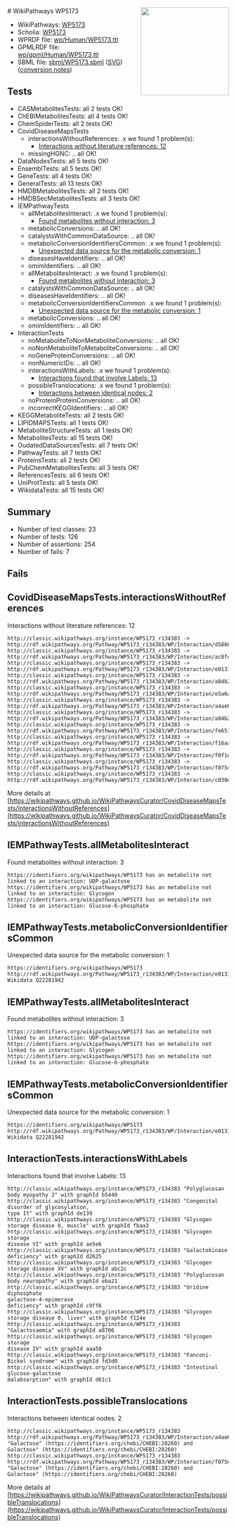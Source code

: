 <img style="float: right; width: 200px" src="https://cms-assets.nporadio.nl/npo3fm/NPO-Serious-Request-Logo-Groen-Ik-Steun-RGB.png" />
# WikiPathways WP5173

* WikiPathways: [WP5173](https://identifiers.org/wikipathways:WP5173)
* Scholia: [WP5173](https://scholia.toolforge.org/wikipathways/WP5173)
* WPRDF file: [wp/Human/WP5173.ttl](../wp/Human/WP5173.ttl)
* GPMLRDF file: [wp/gpml/Human/WP5173.ttl](../wp/gpml/Human/WP5173.ttl)
* SBML file: [sbml/WP5173.sbml](../sbml/WP5173.sbml) ([SVG](../sbml/WP5173.svg)) ([conversion notes](../sbml/WP5173.txt))

## Tests
* CASMetabolitesTests: all 2 tests OK!
* ChEBIMetabolitesTests: all 4 tests OK!
* ChemSpiderTests: all 2 tests OK!
* CovidDiseaseMapsTests
    * interactionsWithoutReferences: .x we found 1 problem(s):
        * [Interactions without literature references: 12](#9701cce3)
    * missingHGNC: .. all OK!
* DataNodesTests: all 5 tests OK!
* EnsemblTests: all 5 tests OK!
* GeneTests: all 4 tests OK!
* GeneralTests: all 13 tests OK!
* HMDBMetabolitesTests: all 2 tests OK!
* HMDBSecMetabolitesTests: all 3 tests OK!
* IEMPathwayTests
    * allMetabolitesInteract: .x we found 1 problem(s):
        * [Found metabolites without interaction: 3](#2bc2e7ee)
    * metabolicConversions: .. all OK!
    * catalystsWithCommonDataSource: .. all OK!
    * metabolicConversionIdentifiersCommon: .x we found 1 problem(s):
        * [Unexpected data source for the metabolic conversion: 1](#cff65558)
    * diseasesHaveIdentifiers: .. all OK!
    * omimIdentifiers: .. all OK!
    * allMetabolitesInteract: .x we found 1 problem(s):
        * [Found metabolites without interaction: 3](#2bc2e7ee)
    * catalystsWithCommonDataSource: .. all OK!
    * diseasesHaveIdentifiers: .. all OK!
    * metabolicConversionIdentifiersCommon: .x we found 1 problem(s):
        * [Unexpected data source for the metabolic conversion: 1](#cff65558)
    * metabolicConversions: .. all OK!
    * omimIdentifiers: .. all OK!
* InteractionTests
    * noMetaboliteToNonMetaboliteConversions: .. all OK!
    * noNonMetaboliteToMetaboliteConversions: .. all OK!
    * noGeneProteinConversions: .. all OK!
    * nonNumericIDs: .. all OK!
    * interactionsWithLabels: .x we found 1 problem(s):
        * [Interactions found that involve Labels: 13](#fe97a8bb)
    * possibleTranslocations: .x we found 1 problem(s):
        * [Interactions between identical nodes: 2](#1c118207)
    * noProteinProteinConversions: .. all OK!
    * incorrectKEGGIdentifiers: .. all OK!
* KEGGMetaboliteTests: all 2 tests OK!
* LIPIDMAPSTests: all 1 tests OK!
* MetaboliteStructureTests: all 1 tests OK!
* MetabolitesTests: all 15 tests OK!
* OudatedDataSourcesTests: all 7 tests OK!
* PathwayTests: all 7 tests OK!
* ProteinsTests: all 2 tests OK!
* PubChemMetabolitesTests: all 3 tests OK!
* ReferencesTests: all 6 tests OK!
* UniProtTests: all 5 tests OK!
* WikidataTests: all 15 tests OK!


## Summary

* Number of test classes: 23
* Number of tests: 126
* Number of assertions: 254
* Number of fails: 7

## Fails

<a name="9701cce3" />

## CovidDiseaseMapsTests.interactionsWithoutReferences

Interactions without literature references: 12
```
http://classic.wikipathways.org/instance/WP5173_r134383 -> http://rdf.wikipathways.org/Pathway/WP5173_r134383/WP/Interaction/d5868
http://classic.wikipathways.org/instance/WP5173_r134383 -> http://rdf.wikipathways.org/Pathway/WP5173_r134383/WP/Interaction/ac8fc
http://classic.wikipathways.org/instance/WP5173_r134383 -> http://rdf.wikipathways.org/Pathway/WP5173_r134383/WP/Interaction/e0131
http://classic.wikipathways.org/instance/WP5173_r134383 -> http://rdf.wikipathways.org/Pathway/WP5173_r134383/WP/Interaction/a84b2_1
http://classic.wikipathways.org/instance/WP5173_r134383 -> http://rdf.wikipathways.org/Pathway/WP5173_r134383/WP/Interaction/e5a6a
http://classic.wikipathways.org/instance/WP5173_r134383 -> http://rdf.wikipathways.org/Pathway/WP5173_r134383/WP/Interaction/a4ae6
http://classic.wikipathways.org/instance/WP5173_r134383 -> http://rdf.wikipathways.org/Pathway/WP5173_r134383/WP/Interaction/a84b2_2
http://classic.wikipathways.org/instance/WP5173_r134383 -> http://rdf.wikipathways.org/Pathway/WP5173_r134383/WP/Interaction/fe651
http://classic.wikipathways.org/instance/WP5173_r134383 -> http://rdf.wikipathways.org/Pathway/WP5173_r134383/WP/Interaction/f16aa
http://classic.wikipathways.org/instance/WP5173_r134383 -> http://rdf.wikipathways.org/Pathway/WP5173_r134383/WP/Interaction/f0f1e
http://classic.wikipathways.org/instance/WP5173_r134383 -> http://rdf.wikipathways.org/Pathway/WP5173_r134383/WP/Interaction/f075d
http://classic.wikipathways.org/instance/WP5173_r134383 -> http://rdf.wikipathways.org/Pathway/WP5173_r134383/WP/Interaction/c030e
```

More details at [https://wikipathways.github.io/WikiPathwaysCurator/CovidDiseaseMapsTests/interactionsWithoutReferences](https://wikipathways.github.io/WikiPathwaysCurator/CovidDiseaseMapsTests/interactionsWithoutReferences)

<a name="2bc2e7ee" />

## IEMPathwayTests.allMetabolitesInteract

Found metabolites without interaction: 3
```
https://identifiers.org/wikipathways/WP5173 has an metabolite not linked to an interaction: UDP-galactose
https://identifiers.org/wikipathways/WP5173 has an metabolite not linked to an interaction: Glycogen
https://identifiers.org/wikipathways/WP5173 has an metabolite not linked to an interaction: Glucose-6-phosphate
```

<a name="cff65558" />

## IEMPathwayTests.metabolicConversionIdentifiersCommon

Unexpected data source for the metabolic conversion: 1
```
https://identifiers.org/wikipathways/WP5173 http://rdf.wikipathways.org/Pathway/WP5173_r134383/WP/Interaction/e0131 Wikidata Q22281942
```

<a name="2bc2e7ee" />

## IEMPathwayTests.allMetabolitesInteract

Found metabolites without interaction: 3
```
https://identifiers.org/wikipathways/WP5173 has an metabolite not linked to an interaction: UDP-galactose
https://identifiers.org/wikipathways/WP5173 has an metabolite not linked to an interaction: Glycogen
https://identifiers.org/wikipathways/WP5173 has an metabolite not linked to an interaction: Glucose-6-phosphate
```

<a name="cff65558" />

## IEMPathwayTests.metabolicConversionIdentifiersCommon

Unexpected data source for the metabolic conversion: 1
```
https://identifiers.org/wikipathways/WP5173 http://rdf.wikipathways.org/Pathway/WP5173_r134383/WP/Interaction/e0131 Wikidata Q22281942
```

<a name="fe97a8bb" />

## InteractionTests.interactionsWithLabels

Interactions found that involve Labels: 13
```
http://classic.wikipathways.org/instance/WP5173_r134383 "Polyglucosan body myopathy 2" with graphId b5440
http://classic.wikipathways.org/instance/WP5173_r134383 "Congenital disorder of glycosylation, 
type It" with graphId de139
http://classic.wikipathways.org/instance/WP5173_r134383 "Glycogen storage disease 0, muscle" with graphId fbaa3
http://classic.wikipathways.org/instance/WP5173_r134383 "Glycogen storage 
disease VI" with graphId ae5e6
http://classic.wikipathways.org/instance/WP5173_r134383 "Galactokinase deficiency" with graphId d2625
http://classic.wikipathways.org/instance/WP5173_r134383 "Glycogen storage disease XV" with graphId abc2c
http://classic.wikipathways.org/instance/WP5173_r134383 "Polyglucosan body neuropathy" with graphId eba21
http://classic.wikipathways.org/instance/WP5173_r134383 "Uridine diphosphate 
galactose-4-epimerase 
deficiency" with graphId c9ff6
http://classic.wikipathways.org/instance/WP5173_r134383 "Glycogen storage disease 0, liver" with graphId f124e
http://classic.wikipathways.org/instance/WP5173_r134383 "Galactosaemia" with graphId a8706
http://classic.wikipathways.org/instance/WP5173_r134383 "Glycogen storage 
disease IV" with graphId aaa50
http://classic.wikipathways.org/instance/WP5173_r134383 "Fanconi-Bickel syndrome" with graphId fd3d0
http://classic.wikipathways.org/instance/WP5173_r134383 "Intestinal glucose-galactose 
malabsorption" with graphId d61c1
```

<a name="1c118207" />

## InteractionTests.possibleTranslocations

Interactions between identical nodes: 2
```
http://classic.wikipathways.org/instance/WP5173_r134383 http://rdf.wikipathways.org/Pathway/WP5173_r134383/WP/Interaction/a4ae6 "Galactose" (https://identifiers.org/chebi/CHEBI:28260) and 
Galactose" (https://identifiers.org/chebi/CHEBI:28260)
http://classic.wikipathways.org/instance/WP5173_r134383 http://rdf.wikipathways.org/Pathway/WP5173_r134383/WP/Interaction/f075d "Galactose" (https://identifiers.org/chebi/CHEBI:28260) and 
Galactose" (https://identifiers.org/chebi/CHEBI:28260)
```

More details at [https://wikipathways.github.io/WikiPathwaysCurator/InteractionTests/possibleTranslocations](https://wikipathways.github.io/WikiPathwaysCurator/InteractionTests/possibleTranslocations)

